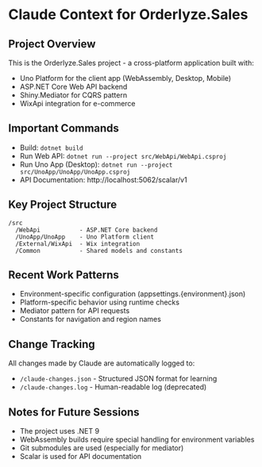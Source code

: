 # Claude Context for Orderlyze.Sales

## Project Overview
This is the Orderlyze.Sales project - a cross-platform application built with:
- Uno Platform for the client app (WebAssembly, Desktop, Mobile)
- ASP.NET Core Web API backend
- Shiny.Mediator for CQRS pattern
- WixApi integration for e-commerce

## Important Commands
- Build: `dotnet build`
- Run Web API: `dotnet run --project src/WebApi/WebApi.csproj`
- Run Uno App (Desktop): `dotnet run --project src/UnoApp/UnoApp/UnoApp.csproj`
- API Documentation: http://localhost:5062/scalar/v1

## Key Project Structure
```
/src
  /WebApi           - ASP.NET Core backend
  /UnoApp/UnoApp    - Uno Platform client
  /External/WixApi  - Wix integration
  /Common           - Shared models and constants
```

## Recent Work Patterns
- Environment-specific configuration (appsettings.{environment}.json)
- Platform-specific behavior using runtime checks
- Mediator pattern for API requests
- Constants for navigation and region names

## Change Tracking
All changes made by Claude are automatically logged to:
- `/claude-changes.json` - Structured JSON format for learning
- `/claude-changes.log` - Human-readable log (deprecated)

## Notes for Future Sessions
- The project uses .NET 9
- WebAssembly builds require special handling for environment variables
- Git submodules are used (especially for mediator)
- Scalar is used for API documentation